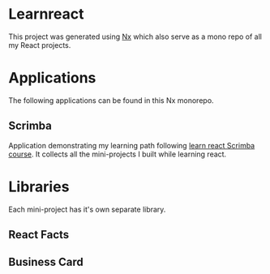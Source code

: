 # Learnreact

This project was generated using [Nx](https://nx.dev) which also serve as a mono repo of all my React projects.

# Applications

The following applications can be found in this Nx monorepo.

## Scrimba

Application demonstrating my learning path following [learn react Scrimba course](https://scrimba.com/learn/learnreact). It collects all the mini-projects I built while learning react.

# Libraries

Each mini-project has it's own separate library.

## React Facts

## Business Card

